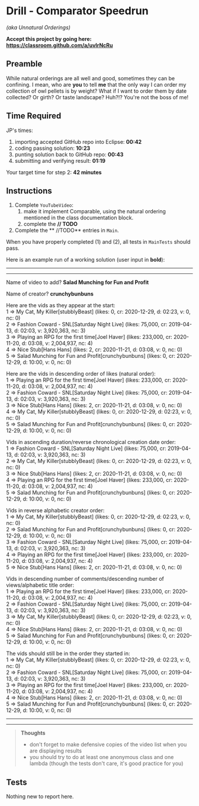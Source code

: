 # Drill - Comparator Speedrun

_(aka Unnatural Orderings)_

**Accept this project by going here: https://classroom.github.com/a/uvIrNcRu**

## Preamble

While natural orderings are all well and good, sometimes they can be confining. I mean, who are **you** to tell **me** that the only way I can order my collection of owl pellets is by weight? What if I want to order them by date collected? Or girth? Or taste landscape? Huh?!? You're not the boss of me!

## Time Required

JP's times:

1. importing accepted GitHub repo into Eclipse: **00:42**
2. coding passing solution: **10:23**
3. punting solution back to GitHub repo: **00:43**
4. submitting and verifying result: **01:19**

Your target time for step 2: **42 minutes**


## Instructions

1. Complete `YouTubeVideo`:
   1. make it implement Comparable, using the natural ordering mentioned in the class documentation block.
   2. complete the **// TODO**
2. Complete the ** //TODO** entries in `Main`.

When you have properly completed (1) and (2), all tests in `MainTests` should pass.

Here is an example run of a working solution (user input in **bold**):

---
---

Name of video to add? **Salad Munching for Fun and Profit**

Name of creator? **crunchybunbuns**

Here are the vids as they appear at the start:  
1  => My Cat, My Killer[stubblyBeast] (likes: 0, cr: 2020-12-29, d: 02:23, v: 0, nc: 0)  
2  => Fashion Coward - SNL[Saturday Night Live] (likes: 75,000, cr: 2019-04-13, d: 02:03, v: 3,920,363, nc: 3)  
3  => Playing an RPG for the first time[Joel Haver] (likes: 233,000, cr: 2020-11-20, d: 03:08, v: 2,004,937, nc: 4)  
4  => Nice Stub[Hans Hans] (likes: 2, cr: 2020-11-21, d: 03:08, v: 0, nc: 0)  
5  => Salad Munching for Fun and Profit[crunchybunbuns] (likes: 0, cr: 2020-12-29, d: 10:00, v: 0, nc: 0)

Here are the vids in descending order of likes (natural order):  
1  => Playing an RPG for the first time[Joel Haver] (likes: 233,000, cr: 2020-11-20, d: 03:08, v: 2,004,937, nc: 4)  
2  => Fashion Coward - SNL[Saturday Night Live] (likes: 75,000, cr: 2019-04-13, d: 02:03, v: 3,920,363, nc: 3)  
3  => Nice Stub[Hans Hans] (likes: 2, cr: 2020-11-21, d: 03:08, v: 0, nc: 0)  
4  => My Cat, My Killer[stubblyBeast] (likes: 0, cr: 2020-12-29, d: 02:23, v: 0, nc: 0)  
5  => Salad Munching for Fun and Profit[crunchybunbuns] (likes: 0, cr: 2020-12-29, d: 10:00, v: 0, nc: 0)

Vids in ascending duration/reverse chronological creation date order:  
1  => Fashion Coward - SNL[Saturday Night Live] (likes: 75,000, cr: 2019-04-13, d: 02:03, v: 3,920,363, nc: 3)  
2  => My Cat, My Killer[stubblyBeast] (likes: 0, cr: 2020-12-29, d: 02:23, v: 0, nc: 0)  
3  => Nice Stub[Hans Hans] (likes: 2, cr: 2020-11-21, d: 03:08, v: 0, nc: 0)  
4  => Playing an RPG for the first time[Joel Haver] (likes: 233,000, cr: 2020-11-20, d: 03:08, v: 2,004,937, nc: 4)  
5  => Salad Munching for Fun and Profit[crunchybunbuns] (likes: 0, cr: 2020-12-29, d: 10:00, v: 0, nc: 0)

Vids in reverse alphabetic creator order:  
1  => My Cat, My Killer[stubblyBeast] (likes: 0, cr: 2020-12-29, d: 02:23, v: 0, nc: 0)  
2  => Salad Munching for Fun and Profit[crunchybunbuns] (likes: 0, cr: 2020-12-29, d: 10:00, v: 0, nc: 0)  
3  => Fashion Coward - SNL[Saturday Night Live] (likes: 75,000, cr: 2019-04-13, d: 02:03, v: 3,920,363, nc: 3)  
4  => Playing an RPG for the first time[Joel Haver] (likes: 233,000, cr: 2020-11-20, d: 03:08, v: 2,004,937, nc: 4)  
5  => Nice Stub[Hans Hans] (likes: 2, cr: 2020-11-21, d: 03:08, v: 0, nc: 0)

Vids in descending number of comments/descending number of views/alphabetic title order:  
1  => Playing an RPG for the first time[Joel Haver] (likes: 233,000, cr: 2020-11-20, d: 03:08, v: 2,004,937, nc: 4)  
2  => Fashion Coward - SNL[Saturday Night Live] (likes: 75,000, cr: 2019-04-13, d: 02:03, v: 3,920,363, nc: 3)  
3  => My Cat, My Killer[stubblyBeast] (likes: 0, cr: 2020-12-29, d: 02:23, v: 0, nc: 0)  
4  => Nice Stub[Hans Hans] (likes: 2, cr: 2020-11-21, d: 03:08, v: 0, nc: 0)  
5  => Salad Munching for Fun and Profit[crunchybunbuns] (likes: 0, cr: 2020-12-29, d: 10:00, v: 0, nc: 0)

The vids should still be in the order they started in:  
1  => My Cat, My Killer[stubblyBeast] (likes: 0, cr: 2020-12-29, d: 02:23, v: 0, nc: 0)  
2  => Fashion Coward - SNL[Saturday Night Live] (likes: 75,000, cr: 2019-04-13, d: 02:03, v: 3,920,363, nc: 3)  
3  => Playing an RPG for the first time[Joel Haver] (likes: 233,000, cr: 2020-11-20, d: 03:08, v: 2,004,937, nc: 4)  
4  => Nice Stub[Hans Hans] (likes: 2, cr: 2020-11-21, d: 03:08, v: 0, nc: 0)  
5  => Salad Munching for Fun and Profit[crunchybunbuns] (likes: 0, cr: 2020-12-29, d: 10:00, v: 0, nc: 0)

---
---

> **Thoughts**
> - don't forget to make defensive copies of the video list when you are displaying results
> - you should try to do at least one anonymous class and one lambda (though the tests don't care, it's good practice for you)

## Tests

Nothing new to report here.
